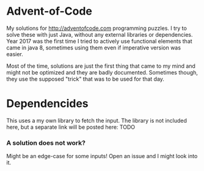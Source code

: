 # Advent-of-Code
My solutions for http://adventofcode.com programming puzzles. I try to solve these with just Java, without any external libraries or dependencies. Year 2017 was the first time I tried to actively use functional elements that came in java 8, sometimes using them even if imperative version was easier.

Most of the time, solutions are just the first thing that came to my mind and might not be optimized and they are badly documented. Sometimes though, they use the supposed "trick" that was to be used for that day. 


# Dependencides

This uses a my own library to fetch the input. The library is not included here, but a separate link will be posted here: TODO


### A solution does not work?
Might be an edge-case for some inputs! Open an issue and I might look into it.
